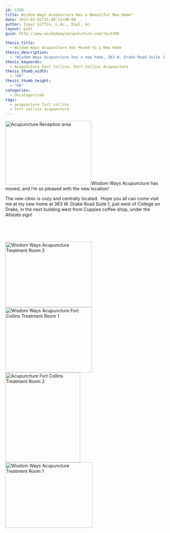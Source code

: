 ```yaml
---
id: 1390
title: Wisdom Ways Acupuncture Has a Beautiful New Home!
date: 2013-02-01T15:49:21+00:00
author: Inger Giffin, L.Ac., Dipl. Ac.
layout: post
guid: http://www.wisdomwaysacupuncture.com/?p=1390

thesis_title:
  - Wisdom Ways Acupuncture Has Moved to a New Home
thesis_description:
  - "Wisdom Ways Acupuncture has a new home, 363 W. Drake Road Suite 1. It's cozy, inviting, and centrally located just west of College on Drake Road.  "
thesis_keywords:
  - Acupuncture Fort Collins, Fort Collins Acupuncture
thesis_thumb_width:
  - "66"
thesis_thumb_height:
  - "66"
categories:
  - Uncategorized
tags:
  - acupuncture fort collins
  - fort collins acupuncture
---
```

[<img class="alignleft wp-image-1396 " title="Acupuncture Reception " src="http://www.wisdomwaysacupuncture.com/wp-content/uploads/2013/02/IMG_2035-150x112.jpg" alt="Acupuncture Reception area" width="270" height="201" />](http://www.wisdomwaysacupuncture.com/wp-content/uploads/2013/02/IMG_2035.jpg)Wisdom Ways Acupuncture has moved, and I&#8217;m so pleased with the new location!

The new clinic is cozy and centrally located.  Hope you all can come visit me at my new home at 363 W. Drake Road Suite 1, just west of College on Drake, in the next building west from Cuppies coffee shop, under the Allstate sign!

&nbsp;

&nbsp;

[<img class="wp-image-3428 alignleft" title="Acupuncture Clinic waiting area" src="http://www.wisdomwaysacupuncture.com/wp-content/uploads/2013/02/IMG_2057-150x114.jpg" alt="Wisdom Ways Acupuncture Treatment Room 2" width="271" height="206" srcset="http://www.wisdomwaysacupuncture.com/wp-content/uploads/2013/02/IMG_2057-150x114.jpg 150w, http://www.wisdomwaysacupuncture.com/wp-content/uploads/2013/02/IMG_2057-300x229.jpg 300w, http://www.wisdomwaysacupuncture.com/wp-content/uploads/2013/02/IMG_2057-768x585.jpg 768w, http://www.wisdomwaysacupuncture.com/wp-content/uploads/2013/02/IMG_2057-1024x781.jpg 1024w" sizes="(max-width: 271px) 100vw, 271px" />](http://www.wisdomwaysacupuncture.com/wp-content/uploads/2013/02/IMG_2057.jpg)[<img class="wp-image-3429 alignright" src="http://www.wisdomwaysacupuncture.com/wp-content/uploads/2013/02/IMG_2068-150x113.jpg" alt="Wisdom Ways Acupuncture Fort Collins Treatment Room 1" width="272" height="205" srcset="http://www.wisdomwaysacupuncture.com/wp-content/uploads/2013/02/IMG_2068-150x113.jpg 150w, http://www.wisdomwaysacupuncture.com/wp-content/uploads/2013/02/IMG_2068-300x225.jpg 300w, http://www.wisdomwaysacupuncture.com/wp-content/uploads/2013/02/IMG_2068-768x576.jpg 768w, http://www.wisdomwaysacupuncture.com/wp-content/uploads/2013/02/IMG_2068-1024x768.jpg 1024w" sizes="(max-width: 272px) 100vw, 272px" />](http://www.wisdomwaysacupuncture.com/wp-content/uploads/2013/02/IMG_2068.jpg)[<img class="wp-image-3432 alignright" src="http://www.wisdomwaysacupuncture.com/wp-content/uploads/2013/02/Acupuncture-Fort-Collins-Treatment-Room-2-125x150.jpg" alt="Acupuncture Fort Collins Treatment Room 2" width="235" height="282" srcset="http://www.wisdomwaysacupuncture.com/wp-content/uploads/2013/02/Acupuncture-Fort-Collins-Treatment-Room-2-125x150.jpg 125w, http://www.wisdomwaysacupuncture.com/wp-content/uploads/2013/02/Acupuncture-Fort-Collins-Treatment-Room-2-251x300.jpg 251w, http://www.wisdomwaysacupuncture.com/wp-content/uploads/2013/02/Acupuncture-Fort-Collins-Treatment-Room-2-768x920.jpg 768w, http://www.wisdomwaysacupuncture.com/wp-content/uploads/2013/02/Acupuncture-Fort-Collins-Treatment-Room-2-855x1024.jpg 855w" sizes="(max-width: 235px) 100vw, 235px" />](http://www.wisdomwaysacupuncture.com/wp-content/uploads/2013/02/Acupuncture-Fort-Collins-Treatment-Room-2.jpg)[<img class="alignleft wp-image-3427" src="http://www.wisdomwaysacupuncture.com/wp-content/uploads/2013/02/IMG_2839-150x113.jpg" alt="Wisdom Ways Acupuncture Treatment Room 1" width="274" height="206" srcset="http://www.wisdomwaysacupuncture.com/wp-content/uploads/2013/02/IMG_2839-150x113.jpg 150w, http://www.wisdomwaysacupuncture.com/wp-content/uploads/2013/02/IMG_2839-300x225.jpg 300w, http://www.wisdomwaysacupuncture.com/wp-content/uploads/2013/02/IMG_2839-768x576.jpg 768w, http://www.wisdomwaysacupuncture.com/wp-content/uploads/2013/02/IMG_2839-1024x768.jpg 1024w" sizes="(max-width: 274px) 100vw, 274px" />](http://www.wisdomwaysacupuncture.com/wp-content/uploads/2013/02/IMG_2839.jpg)